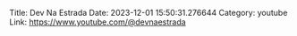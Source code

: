 Title: Dev Na Estrada
Date: 2023-12-01 15:50:31.276644
Category: youtube
Link: https://www.youtube.com/@devnaestrada
